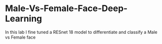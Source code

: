# Male-Vs-Female-Face-Deep-Learning
In this lab I fine tuned a RESnet 18 model to differentiate and classify a Male vs Female face
